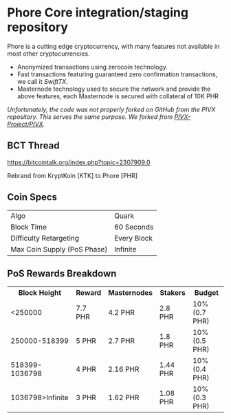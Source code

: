 Phore Core integration/staging repository
=====================================

Phore is a cutting edge cryptocurrency, with many features not available in most other cryptocurrencies.
- Anonymized transactions using zerocoin technology.
- Fast transactions featuring guaranteed zero confirmation transactions, we call it _SwiftTX_.
- Masternode technology used to secure the network and provide the above features, each Masternode is secured
  with collateral of 10K PHR
  
_Unfortunately, the code was not properly forked on GitHub from the PIVX repository. This serves the same purpose. We forked from [PIVX-Project/PIVX](https://github.com/PIVX-Project/PIVX/)._

## BCT Thread ##

https://bitcointalk.org/index.php?topic=2307909.0

Rebrand from KryptKoin [KTK] to Phore [PHR]
  
## Coin Specs ##
<table>
<tr><td>Algo</td><td>Quark</td></tr>
<tr><td>Block Time</td><td>60 Seconds</td></tr>
<tr><td>Difficulty Retargeting</td><td>Every Block</td></tr>
<tr><td>Max Coin Supply (PoS Phase)</td><td>Infinite</td></tr>
</table>

## PoS Rewards Breakdown ##

<table>
<th>Block Height</th><th>Reward</th><th>Masternodes</th><th>Stakers</th><th>Budget</th>
<tr><td><250000</td><td>7.7 PHR</td><td>4.2 PHR</td><td>2.8 PHR</td><td>10% (0.7 PHR)</td></tr>
<tr><td>250000-518399</td><td>5 PHR</td><td>2.7 PHR</td><td>1.8 PHR</td><td>10% (0.5 PHR)</td></tr>
<tr><td>518399-1036798</td><td>4 PHR</td><td>2.16 PHR</td><td>1.44 PHR</td><td>10% (0.4 PHR)</td></tr>
<tr><td>1036798>Infinite</td><td>3 PHR</td><td>1.62 PHR</td><td>1.08 PHR</td><td>10% (0.3 PHR)</td></tr>
</table>
